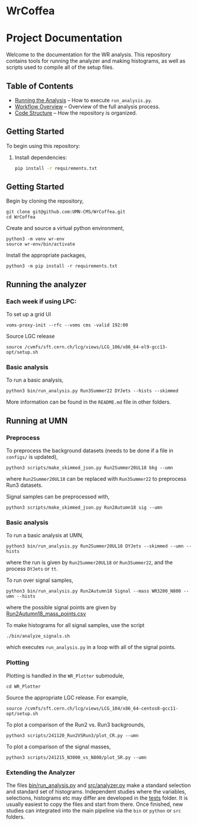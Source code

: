 # WrCoffea

# Project Documentation

Welcome to the documentation for the WR analysis. This repository contains tools for running the analyzer and making histograms, as well as scripts used to compile all of the setup files.

## Table of Contents
- [Running the Analysis](run_analysis.md) – How to execute `run_analysis.py`.
- [Workflow Overview](workflow.md) – Overview of the full analysis process.
- [Code Structure](#code-structure) – How the repository is organized.

## Getting Started
To begin using this repository:
1. Install dependencies:
   ```bash
   pip install -r requirements.txt


## Getting Started
Begin by cloning the repository,
```
git clone git@github.com:UMN-CMS/WrCoffea.git
cd WrCoffea
```
Create and source a virtual python environment,
```
python3 -m venv wr-env
source wr-env/bin/activate
```
Install the appropriate packages,
```
python3 -m pip install -r requirements.txt
```

## Running the analyzer
### Each week if using LPC:
To set up a grid UI
```
voms-proxy-init --rfc --voms cms -valid 192:00
```
Source LGC release
```
source /cvmfs/sft.cern.ch/lcg/views/LCG_106/x86_64-el9-gcc13-opt/setup.sh
```
### Basic analysis
To run a basic analysis, 
```
python3 bin/run_analysis.py Run3Summer22 DYJets --hists --skimmed
```
More information can be found in the `README.md` file in other folders.

## Running at UMN
### Preprocess
To preprocess the background datasets (needs to be done if a file in `configs/` is updated),
```
python3 scripts/make_skimmed_json.py Run2Summer20UL18 bkg --umn
```
where `Run2Summer20UL18` can be replaced with `Run3Summer22` to preprocess Run3 datasets.

Signal samples can be preprocessed with,
```
python3 scripts/make_skimmed_json.py Run2Autumn18 sig --umn
```

### Basic analysis
To run a basic analysis at UMN, 
```
python3 bin/run_analysis.py Run2Summer20UL18 DYJets --skimmed --umn --hists
```
where the run is given by `Run2Summer20UL18` or `Run3Summer22`, and the process `DYJets` or `tt`.

To run over signal samples,
```
python3 bin/run_analysis.py Run2Autumn18 Signal --mass WR3200_N800 --umn --hists
```
where the possible signal points are given by [Run2Autumn18_mass_points.csv](https://github.com/UMN-CMS/WrCoffea/blob/main/data/Run2Autumn18_mass_points.csv)

To make histograms for all signal samples, use the script
```
./bin/analyze_signals.sh
```
which executes  `run_analysis.py` in a loop with all of the signal points.

### Plotting
Plotting is handled in the `WR_Plotter` submodule,
```
cd WR_Plotter
```

Source the appropriate LGC release. For example,
```
source /cvmfs/sft.cern.ch/lcg/views/LCG_104/x86_64-centos8-gcc11-opt/setup.sh
```

To plot a comparison of the Run2 vs. Run3 backgrounds,
```
python3 scripts/241120_Run2VSRun3/plot_CR.py --umn
```

To plot a comparison of the signal masses,
```
python3 scripts/241215_N3000_vs_N800/plot_SR.py --umn
```

### Extending the Analyzer

The files [bin/run_analysis.py](https://github.com/UMN-CMS/WrCoffea/blob/main/bin/run_analysis.py) and [src/analyzer.py](https://github.com/UMN-CMS/WrCoffea/blob/main/src/analyzer.py) make a standard selection and standard set of histograms. Independent studies where the variables, selections, histograms etc may differ are developed in the [tests](https://github.com/UMN-CMS/WrCoffea/tree/main/test) folder. It is usually easiest to copy the files and start from there. Once finished, new studies can integrated into the main pipeline via the `bin` or `python` or `src` folders.
